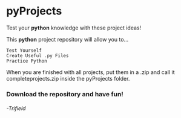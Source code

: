 # pyProjects
Test your **python** knowledge with these project ideas!

This **python** project repository will allow you to...

    Test Yourself
    Create Useful .py Files
    Practice Python

When you are finished with all projects, put them in a .zip and call it completeprojects.zip inside the pyProjects folder.
### Download the repository and have fun!
###### -Trifield
